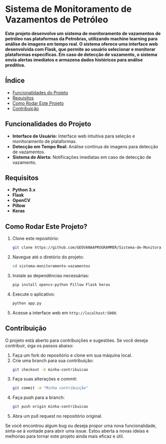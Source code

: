# Sistema de Monitoramento de Vazamentos de Petróleo

**Este projeto desenvolve um sistema de monitoramento de vazamentos de petróleo nas plataformas da Petrobras, utilizando machine learning para análise de imagens em tempo real. O sistema oferece uma interface web desenvolvida com Flask, que permite ao usuário selecionar e monitorar plataformas específicas. Em caso de detecção de vazamento, o sistema envia alertas imediatos e armazena dados históricos para análise preditiva.**

## Índice
- [Funcionalidades do Projeto](#funcionalidades-do-projeto)
- [Requisitos](#requisitos)
- [Como Rodar Este Projeto](#como-rodar-este-projeto)
- [Contribuição](#contribuição)

## Funcionalidades do Projeto

- **Interface de Usuário:** Interface web intuitiva para seleção e monitoramento de plataformas.
- **Detecção em Tempo Real:** Análise contínua de imagens para detecção de vazamentos.
- **Sistema de Alerta:** Notificações imediatas em caso de detecção de vazamento.

## Requisitos

- **Python 3.x**
- **Flask**
- **OpenCV**
- **Pillow**
- **Keras**

## Como Rodar Este Projeto?

1. Clone este repositório:
    ```bash
    git clone https://github.com/GEOVANAAPROGRAMMER/Sistema-de-Monitoramento-de-Vazamentos-de-Petr-leo-com-Machine-Learning.git
    ```
2. Navegue até o diretório do projeto:
    ```bash
    cd sistema-monitoramento-vazamentos
    ```
3. Instale as dependências necessárias:
    ```bash
    pip install opencv-python Pillow Flask keras
    ```
4. Execute o aplicativo:
    ```bash
    python app.py
    ```
5. Acesse a interface web em `http://localhost:5000`.

## Contribuição

O projeto está aberto para contribuições e sugestões. Se você deseja contribuir, siga os passos abaixo:

1. Faça um fork do repositório e clone em sua máquina local.
2. Crie uma branch para sua contribuição:
    ```bash
    git checkout -b minha-contribuicao
    ```
3. Faça suas alterações e commit:
    ```bash
    git commit -m "Minha contribuição"
    ```
4. Faça push para a branch:
    ```bash
    git push origin minha-contribuicao
    ```
5. Abra um pull request no repositório original.

Se você encontrou algum bug ou deseja propor uma nova funcionalidade, sinta-se à vontade para abrir uma issue. Estou aberta a novas ideias e melhorias para tornar este projeto ainda mais eficaz e útil.

